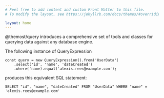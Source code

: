 ```yaml
---
# Feel free to add content and custom Front Matter to this file.
# To modify the layout, see https://jekyllrb.com/docs/themes/#overriding-theme-defaults

layout: home
---
```


@themost/query introduces a comprehensive set of tools and classes for querying data against any database engine.

The following instance of QueryExpression

    const query = new QueryExpression().from('UserData')
        .select('id', 'name', 'dateCreated')
        .where('name).equal('alexis.rees@example.com');

produces this equivalent SQL statement:

    SELECT "id", "name", "dateCreated" FROM "UserData" WHERE "name" = 'alexis.rees@example.com'